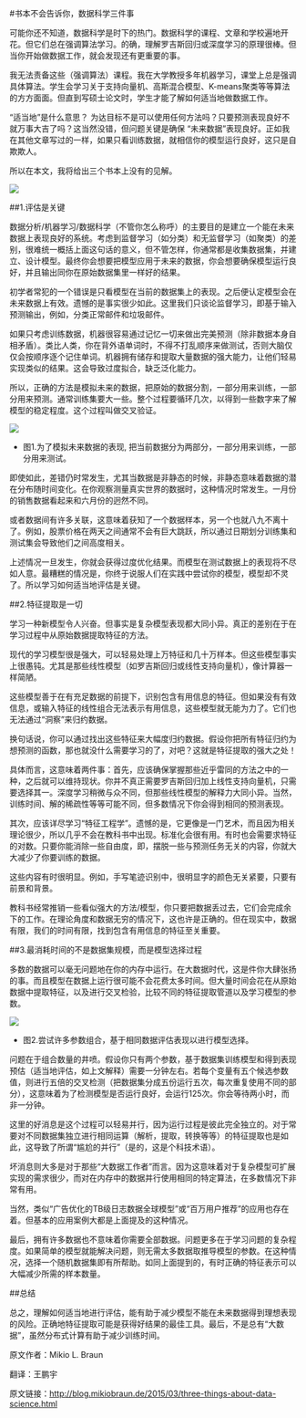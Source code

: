 #书本不会告诉你，数据科学三件事

可能你还不知道，数据科学是时下的热门。数据科学的课程、文章和学校遍地开花。但它们总在强调算法学习。的确，理解罗吉斯回归或深度学习的原理很棒。但当你开始做数据工作，就会发现还有更重要的事。

我无法责备这些（强调算法）课程。我在大学教授多年机器学习，课堂上总是强调具体算法。学生会学习关于支持向量机、高斯混合模型、K-means聚类等等算法的方方面面。但直到写硕士论文时，学生才能了解如何适当地做数据工作。

“适当地”是什么意思？ 为达目标不是可以使用任何方法吗？只要预测表现良好不就万事大吉了吗？这当然没错，但问题关键是确保 “未来数据”表现良好。正如我在其他文章写过的一样，如果只看训练数据，就相信你的模型运行良好，这只是自欺欺人。

所以在本文，我将给出三个书本上没有的见解。

![](http://static.datartisan.com/upload/attachment/2015/09/MIo0SKby.jpg)

##1.评估是关键

数据分析/机器学习/数据科学（不管你怎么称呼）的主要目的是建立一个能在未来数据上表现良好的系统。考虑到监督学习（如分类）和无监督学习（如聚类）的差别，很难统一概括上面这句话的意义，但不管怎样，你通常都是收集数据集，并建立、设计模型。最终你会想要把模型应用于未来的数据，你会想要确保模型运行良好，并且输出同你在原始数据集里一样好的结果。

初学者常犯的一个错误是只看模型在当前的数据集上的表现。之后便认定模型会在未来数据上有效。遗憾的是事实很少如此。这里我们只谈论监督学习，即基于输入预测输出，例如，分类正常邮件和垃圾邮件。

如果只考虑训练数据，机器很容易通过记忆一切来做出完美预测（除非数据本身自相矛盾）。类比人类，你在背外语单词时，不得不打乱顺序来做测试，否则大脑仅仅会按顺序逐个记住单词。机器拥有储存和提取大量数据的强大能力，让他们轻易实现类似的结果。这会导致过度拟合，缺乏泛化能力。

所以，正确的方法是模拟未来的数据，把原始的数据分割，一部分用来训练，一部分用来预测。通常训练集要大一些。整个过程要循环几次，以得到一些数字来了解模型的稳定程度。这个过程叫做交叉验证。

![](http://static.datartisan.com/upload/attachment/2015/09/Y9sGO1Ao.png)

 * 图1.为了模拟未来数据的表现, 把当前数据分为两部分，一部分用来训练，一部分用来测试。



即使如此，差错仍时常发生，尤其当数据是非静态的时候，非静态意味着数据的潜在分布随时间变化。在你观察测量真实世界的数据时，这种情况时常发生。一月份的销售数据看起来和六月份的迥然不同。

或者数据间有许多关联，这意味着获知了一个数据样本，另一个也就八九不离十了。例如，股票价格在两天之间通常不会有巨大跳跃，所以通过日期划分训练集和测试集会导致他们之间高度相关。

上述情况一旦发生，你就会获得过度优化结果。而模型在测试数据上的表现将不尽如人意。最糟糕的情况是，你终于说服人们在实践中尝试你的模型，模型却不灵了。所以学习如何适当地评估是关键。



##2.特征提取是一切

学习一种新模型令人兴奋。但事实是复杂模型表现都大同小异。真正的差别在于在学习过程中从原始数据提取特征的方法。

现代的学习模型很是强大，可以轻易处理上万特征和几十万样本。但这些模型事实上很愚钝。尤其是那些线性模型（如罗吉斯回归或线性支持向量机），像计算器一样简陋。

这些模型善于在有充足数据的前提下，识别包含有用信息的特征。但如果没有有效信息，或输入特征的线性组合无法表示有用信息，这些模型就无能为力了。它们也无法通过“洞察”来归约数据。

换句话说，你可以通过找出这些特征来大幅度归约数据。假设你把所有特征归约为想预测的函数，那也就没什么需要学习的了，对吧？这就是特征提取的强大之处！

具体而言，这意味着两件事：首先，应该确保掌握那些近乎雷同的方法之中的一种，之后就可以维持现状。你并不真正需要罗吉斯回归加上线性支持向量机，只需要选择其一。深度学习稍微与众不同，但那些线性模型的解释力大同小异。当然，训练时间、解的稀疏性等等可能不同，但多数情况下你会得到相同的预测表现。

其次，应该详尽学习“特征工程学”。遗憾的是，它更像是一门艺术，而且因为相关理论很少，所以几乎不会在教科书中出现。标准化会很有用。有时也会需要求特征的对数。只要你能消除一些自由度，即，摆脱一些与预测任务无关的内容，你就大大减少了你要训练的数据。

这些内容有时很明显。例如，手写笔迹识别中，很明显字的颜色无关紧要，只要有前景和背景。

教科书经常推销一些看似强大的方法/模型，你只要把数据丢过去，它们会完成余下的工作。在理论角度和数据无穷的情况下，这也许是正确的。但在现实中，数据有限，我们的时间有限，找到包含有用信息的特征至关重要。



##3.最消耗时间的不是数据集规模，而是模型选择过程

多数的数据可以毫无问题地在你的内存中运行。在大数据时代，这是件你大肆张扬的事。而且模型在数据上运行很可能不会花费太多时间。但大量时间会花在从原始数据中提取特征，以及进行交叉检验，比较不同的特征提取管道以及学习模型的参数。

![](http://static.datartisan.com/upload/attachment/2015/09/pzxjSMY9.png)

 * 图2.尝试许多参数组合，基于相同数据评估表现以进行模型选择。



问题在于组合数量的井喷。假设你只有两个参数，基于数据集训练模型和得到表现预估（适当地评估，如上文解释）需要一分钟左右。若每个变量有五个候选参数值，则进行五倍的交叉检测（把数据集分成五份运行五次，每次重复使用不同的部分），这意味着为了检测模型是否运行良好，会运行125次。你会等待两小时，而非一分钟。

这里的好消息是这个过程可以轻易并行，因为运行过程是彼此完全独立的。对于常要对不同数据集独立进行相同运算（解析，提取，转换等等）的特征提取也是如此，这导致了所谓“尴尬的并行”（是的，这是个科技术语）。

坏消息则大多是对于那些“大数据工作者”而言。因为这意味着对于复杂模型可扩展实现的需求很少，而对在内存中的数据并行使用相同的特定算法，在多数情况下非常有用。

当然，类似“广告优化的TB级日志数据全球模型”或“百万用户推荐”的应用也存在着。但基本的应用案例大都是上面提及的这种情况。

最后，拥有许多数据也不意味着你需要全部数据。问题更多在于学习问题的复杂程度。如果简单的模型就能解决问题，则无需太多数据取推导模型的参数。在这种情况，选择一个随机数据集即有所帮助。如同上面提到的，有时正确的特征表示可以大幅减少所需的样本数量。



##总结

总之，理解如何适当地进行评估，能有助于减少模型不能在未来数据得到理想表现的风险。正确地特征提取可能是获得好结果的最佳工具。最后，不是总有“大数据”，虽然分布式计算有助于减少训练时间。



原文作者：Mikio L. Braun 

翻译：王鹏宇

原文链接：http://blog.mikiobraun.de/2015/03/three-things-about-data-science.html
